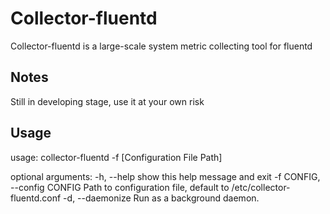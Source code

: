 Collector-fluentd
====================

Collector-fluentd is a large-scale system metric collecting tool for fluentd

Notes
--------

Still in developing stage, use it at your own risk


Usage
---------

usage: collector-fluentd -f [Configuration File Path]

optional arguments:
  -h, --help            show this help message and exit
  -f CONFIG, --config CONFIG
                        Path to configuration file, default to /etc/collector-
                        fluentd.conf
  -d, --daemonize       Run as a background daemon.
